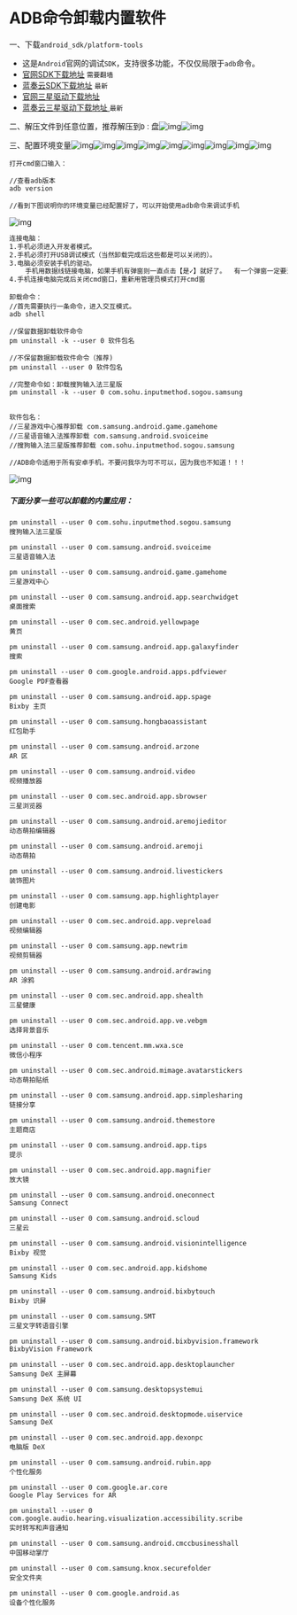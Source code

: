 # ADB命令卸载内置软件

一、下载`android_sdk/platform-tools`
- 这是`Android`官网的调试`SDK`，支持很多功能，不仅仅局限于`adb`命令。
- [官网SDK下载地址](https://developer.android.com/studio/command-line/adb)   `需要翻墙`
- [蓝奏云SDK下载地址](https://dashan3.lanzoui.com/i76VVpjnylc)   `最新`
- [官网三星驱动下载地址](https://developer.samsung.com/mobile/android-usb-driver.html)
- [蓝奏云三星驱动下载地址 ](https://dashan3.lanzoui.com/ipInbpl4dsb)   `最新`



二、解压文件到任意位置，推荐解压到`D：`盘![img](https://github.com/Dashan-37/PP_Tutorial/raw/master/Images/Uninstall_Images/image_1.png)![img](https://github.com/Dashan-37/PP_Tutorial/raw/master/Images/Uninstall_Images/image_2.png)

三、配置环境变量![img](https://github.com/Dashan-37/PP_Tutorial/raw/master/Images/Uninstall_Images/image_3.png)![img](https://github.com/Dashan-37/PP_Tutorial/raw/master/Images/Uninstall_Images/image_4.png)![img](https://github.com/Dashan-37/PP_Tutorial/raw/master/Images/Uninstall_Images/image_5.png)![img](https://github.com/Dashan-37/PP_Tutorial/raw/master/Images/Uninstall_Images/image_6.png)![img](https://github.com/Dashan-37/PP_Tutorial/raw/master/Images/Uninstall_Images/image_7.png)![img](https://github.com/Dashan-37/PP_Tutorial/raw/master/Images/Uninstall_Images/image_8.png)![img](https://github.com/Dashan-37/PP_Tutorial/raw/master/Images/Uninstall_Images/image_9.png)![img](https://github.com/Dashan-37/PP_Tutorial/raw/master/Images/Uninstall_Images/image_10.png)![img](https://github.com/Dashan-37/PP_Tutorial/raw/master/Images/Uninstall_Images/image_11.png) 

```shell
打开cmd窗口输入：

//查看adb版本 
adb version

//看到下图说明你的环境变量已经配置好了，可以开始使用adb命令来调试手机
```

![img](https://github.com/Dashan-37/PP_Tutorial/raw/master/Images/Uninstall_Images/image_12.png) 

```txt
连接电脑：  
1.手机必须进入开发者模式。 
2.手机必须打开USB调试模式（当然卸载完成后这些都是可以关闭的）。 
3.电脑必须安装手机的驱动。
	手机用数据线链接电脑，如果手机有弹窗则一直点击【是✓】就好了。  有一个弹窗一定要注意，【是否允许该电脑调试手机】点击【一直允许】 
4.手机连接电脑完成后关闭cmd窗口，重新用管理员模式打开cmd窗
```

```shell
卸载命令： 
//首先需要执行一条命令，进入交互模式。 
adb shell

//保留数据卸载软件命令 
pm uninstall -k --user 0 软件包名

//不保留数据卸载软件命令（推荐) 
pm uninstall --user 0 软件包名

//完整命令如：卸载搜狗输入法三星版 
pm uninstall -k --user 0 com.sohu.inputmethod.sogou.samsung  


软件包名：  
//三星游戏中心推荐卸载 com.samsung.android.game.gamehome 
//三星语音输入法推荐卸载 com.samsung.android.svoiceime 
//搜狗输入法三星版推荐卸载 com.sohu.inputmethod.sogou.samsung   

//ADB命令适用于所有安卓手机，不要问我华为可不可以，因为我也不知道！！！
```

![img](https://github.com/Dashan-37/PP_Tutorial/raw/master/Images/Uninstall_Images/image_13.png) 

##### 下面分享一些可以卸载的内置应用：

```shell
pm uninstall --user 0 com.sohu.inputmethod.sogou.samsung
搜狗输入法三星版

pm uninstall --user 0 com.samsung.android.svoiceime
三星语音输入法

pm uninstall --user 0 com.samsung.android.game.gamehome
三星游戏中心

pm uninstall --user 0 com.samsung.android.app.searchwidget
桌面搜索

pm uninstall --user 0 com.sec.android.yellowpage
黄页

pm uninstall --user 0 com.samsung.android.app.galaxyfinder
搜索

pm uninstall --user 0 com.google.android.apps.pdfviewer
Google PDF查看器

pm uninstall --user 0 com.samsung.android.app.spage
Bixby 主页

pm uninstall --user 0 com.samsung.hongbaoassistant
红包助手

pm uninstall --user 0 com.samsung.android.arzone
AR 区

pm uninstall --user 0 com.samsung.android.video
视频播放器

pm uninstall --user 0 com.sec.android.app.sbrowser
三星浏览器

pm uninstall --user 0 com.samsung.android.aremojieditor
动态萌拍编辑器

pm uninstall --user 0 com.samsung.android.aremoji
动态萌拍

pm uninstall --user 0 com.samsung.android.livestickers
装饰图片

pm uninstall --user 0 com.samsung.app.highlightplayer
创建电影

pm uninstall --user 0 com.sec.android.app.vepreload
视频编辑器

pm uninstall --user 0 com.samsung.app.newtrim
视频剪辑器

pm uninstall --user 0 com.samsung.android.ardrawing
AR 涂鸦

pm uninstall --user 0 com.sec.android.app.shealth
三星健康

pm uninstall --user 0 com.sec.android.app.ve.vebgm
选择背景音乐

pm uninstall --user 0 com.tencent.mm.wxa.sce
微信小程序

pm uninstall --user 0 com.sec.android.mimage.avatarstickers
动态萌拍贴纸

pm uninstall --user 0 com.samsung.android.app.simplesharing
链接分享

pm uninstall --user 0 com.samsung.android.themestore
主题商店

pm uninstall --user 0 com.samsung.android.app.tips
提示

pm uninstall --user 0 com.sec.android.app.magnifier
放大镜

pm uninstall --user 0 com.samsung.android.oneconnect
Samsung Connect

pm uninstall --user 0 com.samsung.android.scloud
三星云

pm uninstall --user 0 com.samsung.android.visionintelligence
Bixby 视觉

pm uninstall --user 0 com.sec.android.app.kidshome
Samsung Kids

pm uninstall --user 0 com.samsung.android.bixbytouch
Bixby 识屏

pm uninstall --user 0 com.samsung.SMT
三星文字转语音引擎

pm uninstall --user 0 com.samsung.android.bixbyvision.framework
BixbyVision Framework

pm uninstall --user 0 com.sec.android.app.desktoplauncher
Samsung DeX 主屏幕

pm uninstall --user 0 com.samsung.desktopsystemui
Samsung DeX 系统 UI

pm uninstall --user 0 com.sec.android.desktopmode.uiservice
Samsung DeX

pm uninstall --user 0 com.sec.android.app.dexonpc
电脑版 DeX

pm uninstall --user 0 com.samsung.android.rubin.app
个性化服务

pm uninstall --user 0 com.google.ar.core
Google Play Services for AR

pm uninstall --user 0 com.google.audio.hearing.visualization.accessibility.scribe
实时转写和声音通知

pm uninstall --user 0 com.samsung.android.cmccbusinesshall
中国移动掌厅

pm uninstall --user 0 com.samsung.knox.securefolder
安全文件夹

pm uninstall --user 0 com.google.android.as
设备个性化服务

```

